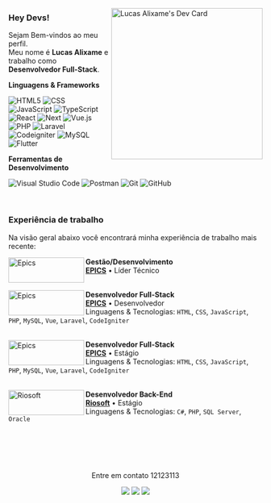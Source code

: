<a href="https://app.daily.dev/alixame"><img src="https://api.daily.dev/devcards/v2/ePCW5fhXa01kWfTj9vDqP.png?r=46w&type=default" min-width="300px" max-width="300px" width="300px" align="right" alt="Lucas Alixame's Dev Card"/></a>

### Hey Devs!

<p align="left"> 
  Sejam Bem-vindos ao meu perfil.<br>
  Meu nome é <strong>Lucas Alixame</strong> e trabalho como <strong>Desenvolvedor Full-Stack</strong>.
</p>

**Linguagens & Frameworks**

  ![HTML5](https://img.shields.io/badge/-HTML5-333333?style=for-the-badge&logo=HTML5)
  ![CSS](https://img.shields.io/badge/-CSS-333333?style=for-the-badge&logo=CSS3&logoColor=1572B6)
  ![JavaScript](https://img.shields.io/badge/-JavaScript-333333?style=for-the-badge&logo=javascript)
  ![TypeScript](https://img.shields.io/badge/-TypeScript-333333?style=for-the-badge&logo=typescript)
  ![React](https://img.shields.io/badge/-React-333333?style=for-the-badge&logo=react)
  ![Next](https://img.shields.io/badge/-Next.js-333333?style=for-the-badge&logo=next.js)
  ![Vue.js](https://img.shields.io/badge/-Vue.js-333333?style=for-the-badge&logo=vue.js)
  ![PHP](https://img.shields.io/badge/-PHP-333333?style=for-the-badge&logo=php)
  ![Laravel](https://img.shields.io/badge/-Laravel-333333?style=for-the-badge&logo=laravel)
  ![Codeigniter](https://img.shields.io/badge/-Codeigniter%20Native-333333?style=for-the-badge&logo=codeigniter)
  ![MySQL](https://img.shields.io/badge/-MySQL-333333?style=for-the-badge&logo=mysql)
  ![Flutter](https://img.shields.io/badge/-Flutter-333333?style=for-the-badge&logo=flutter)

**Ferramentas de Desenvolvimento**

  ![Visual Studio Code](https://img.shields.io/badge/-Visual%20Studio%20Code-333333?style=for-the-badge&logo=visual-studio-code&logoColor=007ACC)
  ![Postman](https://img.shields.io/badge/-Postman-333333?style=for-the-badge&logo=postman)
  ![Git](https://img.shields.io/badge/-Git-333333?style=for-the-badge&logo=git)
  ![GitHub](https://img.shields.io/badge/-GitHub-333333?style=for-the-badge&logo=github)  

<br/>

### Experiência de trabalho 
Na visão geral abaixo você encontrará minha experiência de trabalho mais recente:

[<img align="left" width="150px" height="50px" alt="Epics" src="https://www.epics.com.br/assets/logos/logo-epics-branco.svg"/>](https://epics.com.br/)

**Gestão/Desenvolvimento** \
[**EPICS**](https://epics.com.br/) • Líder Técnico \
<br/>

[<img align="left" width="150px" height="50px" alt="Epics" src="https://www.epics.com.br/assets/logos/logo-epics-branco.svg"/>](https://epics.com.br/)

**Desenvolvedor Full-Stack** \
[**EPICS**](https://epics.com.br/) • Desenvolvedor \
Linguagens & Tecnologias: `HTML`, `CSS`, `JavaScript`, `PHP`, `MySQL`, `Vue`, `Laravel`, `CodeIgniter`\
<br/>

[<img align="left" width="150px" height="50px" alt="Epics" src="https://www.epics.com.br/assets/logos/logo-epics-branco.svg"/>](https://epics.com.br/)

**Desenvolvedor Full-Stack** \
[**EPICS**](https://epics.com.br/) • Estágio \
Linguagens & Tecnologias: `HTML`, `CSS`, `JavaScript`, `PHP`, `MySQL`, `Vue`, `Laravel`, `CodeIgniter`\
<br/>

[<img align="left" width="150px" height="50px" alt="Riosoft" src="https://riosoft.com.br/wp-content/uploads/2024/01/Riosoft-Logo-512x512-1.png"/>](https://riosoft.com.br)

**Desenvolvedor Back-End** \
[**Riosoft**](https://www.riosoft.com.br/) • Estágio \
Linguagens & Tecnologias: `C#`, `PHP`, `SQL Server`, `Oracle`\
<br/>

<br/>
<br/>
<br/>
 
<p align="center">
  Entre em contato 12123113
</p>

<p align="center">
  <a href="https://alixame.dev/" alt="Site Pessoal">
  <img src="https://img.shields.io/badge/-Site Pessoal-0e76a8?style=flat-square&logo=stars&logoColor=white&link=http://alixame.dev/" /></a>
  
  <a href="https://www.linkedin.com/in/lucas-alixame-2747a01b7/" alt="Linkedin">
  <img src="https://img.shields.io/badge/-Linkedin-0e76a8?style=flat-square&logo=Linkedin&logoColor=white&link=https://www.linkedin.com/in/lucas-alixame-2747a01b7/" /></a>

  <a href="https://api.whatsapp.com/send?1=pt_BR&phone=5517992162676" alt="WhatsApp">
  <img src="https://img.shields.io/badge/-WhatsApp-25d366?style=flat-square&labelColor=25d366&logo=whatsapp&logoColor=white&link=https://api.whatsapp.com/send?1=pt_BR&phone=5517992162676"/></a>

</p>  
